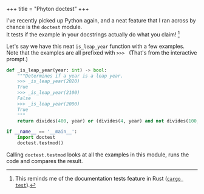 +++
title = "Phyton doctest"
+++

I've recently picked up Python again, and a neat feature that I ran across by chance is
the `doctest` module. \
It tests if the example in your docstrings actually do what you claim! [^1]

Let's say we have this neat `is_leap_year` function with a few examples. \
Note that the examples are all prefixed with `>>> ` (That's from the interactive prompt.)

```python
def _is_leap_year(year: int) -> bool:
    """Determines if a year is a leap year.
    >>> _is_leap_year(2020)
    True
    >>> _is_leap_year(2100)
    False
    >>> _is_leap_year(2000)
    True
    """
    return divides(400, year) or (divides(4, year) and not divides(100, year))

if __name__ == '__main__':
    import doctest
    doctest.testmod()
```

Calling `doctest.testmod` looks at all the examples in this module, runs the code and compares the result.


[^1]: This reminds me of the documentation tests feature in Rust ([`cargo test`](https://doc.rust-lang.org/cargo/commands/cargo-test.html)).
